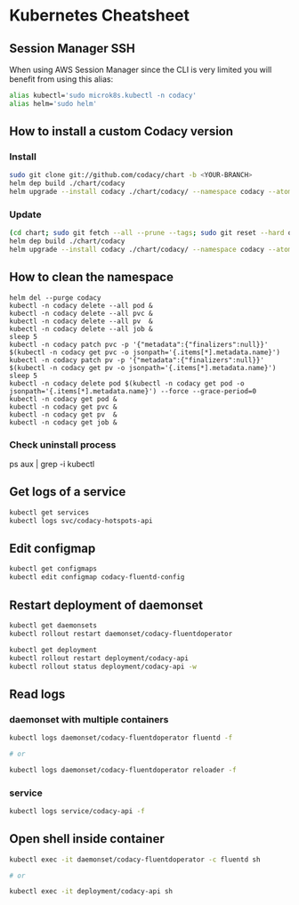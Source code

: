 # Kubernetes Cheatsheet

## Session Manager SSH

When using AWS Session Manager since the CLI is very limited you will benefit from using this alias:
```bash
alias kubectl='sudo microk8s.kubectl -n codacy'
alias helm='sudo helm'
```

## How to install a custom Codacy version

### Install

```bash
sudo git clone git://github.com/codacy/chart -b <YOUR-BRANCH>
helm dep build ./chart/codacy
helm upgrade --install codacy ./chart/codacy/ --namespace codacy --atomic --timeout=300 --values ./<YOUR-VALUES-FILE>
```

### Update

```bash
(cd chart; sudo git fetch --all --prune --tags; sudo git reset --hard origin/<YOUR-BRANCH>;)
helm dep build ./chart/codacy
helm upgrade --install codacy ./chart/codacy/ --namespace codacy --atomic --timeout=300 --values ./<YOUR-VALUES-FILE>
```

## How to clean the namespace

```
helm del --purge codacy
kubectl -n codacy delete --all pod &
kubectl -n codacy delete --all pvc &
kubectl -n codacy delete --all pv  &
kubectl -n codacy delete --all job &
sleep 5
kubectl -n codacy patch pvc -p '{"metadata":{"finalizers":null}}' $(kubectl -n codacy get pvc -o jsonpath='{.items[*].metadata.name}')
kubectl -n codacy patch pv -p '{"metadata":{"finalizers":null}}' $(kubectl -n codacy get pv -o jsonpath='{.items[*].metadata.name}')
sleep 5
kubectl -n codacy delete pod $(kubectl -n codacy get pod -o jsonpath='{.items[*].metadata.name}') --force --grace-period=0
kubectl -n codacy get pod &
kubectl -n codacy get pvc &
kubectl -n codacy get pv  &
kubectl -n codacy get job &
```

### Check uninstall process
ps aux | grep -i kubectl

## Get logs of a service

```bash
kubectl get services
kubectl logs svc/codacy-hotspots-api
```

## Edit configmap

```bash
kubectl get configmaps
kubectl edit configmap codacy-fluentd-config
```

## Restart deployment of daemonset

```bash
kubectl get daemonsets
kubectl rollout restart daemonset/codacy-fluentdoperator

kubectl get deployment
kubectl rollout restart deployment/codacy-api
kubectl rollout status deployment/codacy-api -w
```

## Read logs

### daemonset with multiple containers

```bash
kubectl logs daemonset/codacy-fluentdoperator fluentd -f

# or

kubectl logs daemonset/codacy-fluentdoperator reloader -f
```

### service

```bash
kubectl logs service/codacy-api -f
```

## Open shell inside container

```bash
kubectl exec -it daemonset/codacy-fluentdoperator -c fluentd sh

# or

kubectl exec -it deployment/codacy-api sh
```
